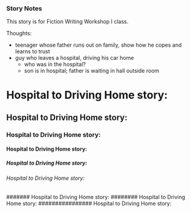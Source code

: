 ### Story Notes

This story is for Fiction Writing Workshop I class.

Thoughts:
- teenager whose father runs out on family, show how he copes and learns to trust
- guy who leaves a hospital, driving his car home
    - who was in the hospital?
    * son is in hospital; father is waiting in hall outside room

# Hospital to Driving Home story:
## Hospital to Driving Home story:
### Hospital to Driving Home story:
#### Hospital to Driving Home story:
##### Hospital to Driving Home story:
###### Hospital to Driving Home story:
####### Hospital to Driving Home story:
######## Hospital to Driving Home story:
################ Hospital to Driving Home story:
